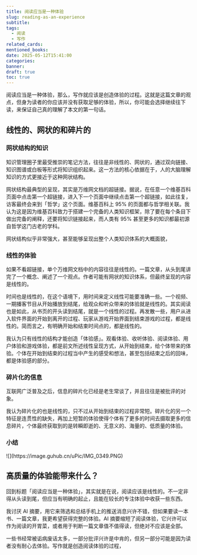 ```yaml
---
title: 阅读应当是一种体验
slug: reading-as-an-experience
subtitle: 
tags:
  - 阅读
  - 写作
related_cards: 
mentioned_books: 
date: 2025-05-12T15:41:00
categories: 
banner: 
draft: true
toc: true
---
```


阅读应当是一种体验，那么，写作就应该是创造体验的过程。这就是这篇文章的观点，但身为读者的你应该并没有获取足够的体验，所以，你可能会选择继续往下读，来保证自己真的理解了本文的第一句话。<!--more-->

## 线性的、网状的和碎片的

### 网状结构的知识

知识管理圈子里最受推崇的笔记方法，往往是非线性的、网状的，通过双向链接、知识图谱或白板等形式将知识组织起来。这一方法的核心依据在于，人的大脑理解知识的方式更接近于这种网状结构。

网状结构最典型的呈现，其实是万维网文档的超链接。据说，在任意一个维基百科页面中点击第一个超链接，进入下一个页面中继续点击第一个超链接，如此往复，访客最终会来到「哲学」这个页面。维基百科上 95% 的页面都与哲学相关联。我认为这是因为维基百科致力于搭建一个完备的人类知识框架，除了要在每个条目下做出完备的阐释，还要将知识链接起来，而人类有 95% 甚至更多的知识都最初源自哲学这门古老的学科。

网状结构似乎非常强大，甚至能够呈现出整个人类知识体系的大概面貌，

### 线性的体验

如果不看超链接，单个万维网文档中的内容往往是线性的。一篇文章，从头到尾讲完了一个概念、阐述了一个观点。作者可能有网状的知识体系，但最终呈现的内容是线性的。

时间也是线性的，在这个语境下，用时间来定义线性可能要准确一些。一个视频、一期播客节目从开始播放到结尾，给观众和听众带来的体验就是线性的。其实阅读也是如此，从书页的开头读到结尾，就是一个线性的过程。再发散一些，用户从进入软件界面的开始到离开的过程、玩家从游戏开始界面到结束游戏的过程，都是线性的。简而言之，有明确开始和结束时间点的，都是线性的。

我认为只有线性的结构才能创造「体验感」。观看体验、收听体验、阅读体验、用户体验和游戏体验，都是前文所述线性呈现方式，从开始到结束，给个体带来的体验。个体在开始到结束的过程当中产生的感受和想法，甚至包括结束之后的回味，都是体验感的部分。

### 碎片化的信息

互联网广泛普及之后，信息的碎片化已经是老生常谈了，并且往往是被批评的对象。

我认为碎片化的也是线性的，只不过从开始到结束的过程非常短。碎片化的另一个特征是连贯性的缺失，再加上短暂的体验使得个体有了更多的时间去摄取更多的信息碎片，个体最终获取到的是转瞬即逝的、无意义的、海量的、低质量的体验。

### 小结

<div class="invert-if-dark">
![](https://image.guhub.cn/uPic/IMG_0349.PNG)
</div>

## 高质量的体验能带来什么？

回到标题「阅读应当是一种体验」，其实就是在说，阅读应该是线性的。不一定非得从头读到尾，但应当有明确的起止，且能在较长的专注体验中收获一些东西。

我讨厌 AI 摘要，用它来筛选和总结手机上的推送消息兴许不错，但如果要读一本书、一篇文章，我更希望获得完整的体验。AI 摘要缩短了阅读体验，它兴许可以作为阅读的开胃菜，或者用于判断一篇文章值不值得读，但绝对不应该是全部。

一些书经常被诟病废话太多，一部分批评兴许是中肯的，但另一部分可能是因为读者没有耐心去体验。写作就是创造阅读体验的过程，
